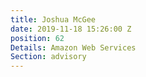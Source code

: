 ```yaml
---
title: Joshua McGee
date: 2019-11-18 15:26:00 Z
position: 62
Details: Amazon Web Services
Section: advisory
---
```


